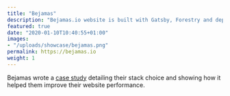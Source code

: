 ```yaml
---
title: "Bejamas"
description: "Bejamas.io website is built with Gatsby, Forestry and deployed on Vercel."
featured: true
date: "2020-01-10T10:40:55+01:00"
images:
- "/uploads/showcase/bejamas.png"
permalink: https://bejamas.io
weight: 1
---
```


Bejamas wrote a [case study](https://bejamas.io/blog/case-study-bejamas/) detailing their stack choice and showing how it helped them improve their website performance.
